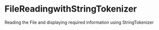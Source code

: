 # FileReadingwithStringTokenizer
Reading the File and displaying required information using StringTokenizer
